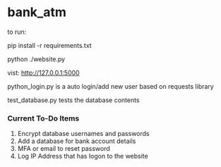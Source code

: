 # bank_atm
 
to run: 

pip install -r requirements.txt


python ./website.py

vist:
http://127.0.0.1:5000

python_login.py is a auto login/add new user based on requests library 

test_database.py tests the database contents

### Current To-Do Items ###
1. Encrypt database usernames and passwords
2. Add a database for bank account details
3. MFA or email to reset password
4. Log IP Address that has logon to the website


